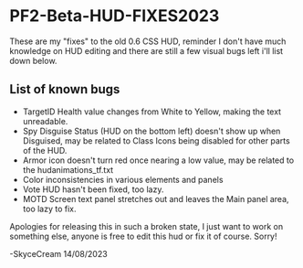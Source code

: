 # PF2-Beta-HUD-FIXES2023
These are my "fixes" to the old 0.6 CSS HUD, reminder I don't have much knowledge on HUD editing and there are still a few visual bugs left i'll list down below.

## List of known bugs

- TargetID Health value changes from White to Yellow, making the text unreadable.
- Spy Disguise Status (HUD on the bottom left) doesn't show up when Disguised, may be related to Class Icons being disabled for other parts of the HUD.
- Armor icon doesn't turn red once nearing a low value, may be related to the hudanimations_tf.txt
- Color inconsistencies in various elements and panels
- Vote HUD hasn't been fixed, too lazy.
- MOTD Screen text panel stretches out and leaves the Main panel area, too lazy to fix.

Apologies for releasing this in such a broken state, I just want to work on something else, anyone is free to edit this hud or fix it of course. Sorry!

-SkyceCream 14/08/2023
